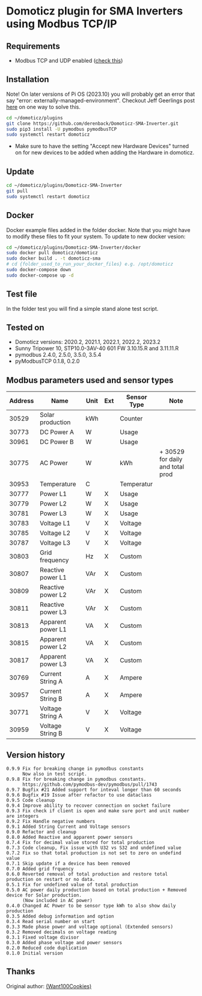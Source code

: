 # Domoticz plugin for SMA Inverters using Modbus TCP/IP


## Requirements
- Modbus TCP and UDP enabled ([check this](https://www.sma-sunny.com/en/how-to-test-the-connection-to-your-sma-inverter/))

## Installation
Note! On later versions of Pi OS (2023.10) you will probably get an error that say "error: externally-managed-environment". Checkout Jeff Geerlings post [here](https://www.jeffgeerling.com/blog/2023/how-solve-error-externally-managed-environment-when-installing-pip3) on one way to solve this.

```bash
cd ~/domoticz/plugins
git clone https://github.com/derenback/Domoticz-SMA-Inverter.git
sudo pip3 install -U pymodbus pymodbusTCP
sudo systemctl restart domoticz
```
- Make sure to have the setting "Accept new Hardware Devices" turned on for new devices to be added when adding the Hardware in domoticz.

## Update
```bash
cd ~/domoticz/plugins/Domoticz-SMA-Inverter
git pull
sudo systemctl restart domoticz
```

## Docker
Docker example files added in the folder docker. 
Note that you might have to modify these files to fit your system.
To update to new docker vesion:
```bash
cd ~/domoticz/plugins/Domoticz-SMA-Inverter/docker
sudo docker pull domoticz/domoticz
sudo docker build . -t domoticz-sma
# cd {folder_used_to_run_your_docker_files} e.g. /opt/domoticz
sudo docker-compose down
sudo docker-compose up -d
```

## Test file
In the folder test you will find a simple stand alone test script.

## Tested on
- Domoticz versions: 2020.2, 2021.1, 2022.1, 2022.2, 2023.2
- Sunny Tripower 10, STP10.0-3AV-40 601 FW 3.10.15.R and 3.11.11.R
- pymodbus 2.4.0, 2.5.0, 3.5.0, 3.5.4
- pyModbusTCP 0.1.8, 0.2.0 

## Modbus parameters used and sensor types
    
| Address | Name              | Unit | Ext | Sensor Type | Note                             |
|---------|-------------------|------|-----|-------------|----------------------------------|
|  30529  | Solar production  | kWh  |     | Counter     |                                  | 
|  30773  | DC Power A        |  W   |     | Usage       |                                  |
|  30961  | DC Power B        |  W   |     | Usage       |                                  |
|  30775  | AC Power          |  W   |     | kWh         | + 30529 for daily and total prod |
|  30953  | Temperature       |  C   |     | Temperatur  |                                  |
|  30777  | Power L1          |  W   |  X  | Usage       |                                  |
|  30779  | Power L2          |  W   |  X  | Usage       |                                  |
|  30781  | Power L3          |  W   |  X  | Usage       |                                  |
|  30783  | Voltage L1        |  V   |  X  | Voltage     |                                  |
|  30785  | Voltage L2        |  V   |  X  | Voltage     |                                  |
|  30787  | Voltage L3        |  V   |  X  | Voltage     |                                  |
|  30803  | Grid frequency    |  Hz  |  X  | Custom      |                                  |
|  30807  | Reactive power L1 |  VAr |  X  | Custom      |                                  |
|  30809  | Reactive power L2 |  VAr |  X  | Custom      |                                  |
|  30811  | Reactive power L3 |  VAr |  X  | Custom      |                                  |
|  30813  | Apparent power L1 |  VA  |  X  | Custom      |                                  |
|  30815  | Apparent power L2 |  VA  |  X  | Custom      |                                  |
|  30817  | Apparent power L3 |  VA  |  X  | Custom      |                                  |
|  30769  | Current String A  |  A   |  X  | Ampere      |                                  |
|  30957  | Current String B  |  A   |  X  | Ampere      |                                  |
|  30771  | Voltage String A  |  V   |  X  | Voltage     |                                  |
|  30959  | Voltage String B  |  V   |  X  | Voltage     |                                  |

## Version history
    0.9.9 Fix for breaking change in pymodbus constants
          Now also in test script.
    0.9.8 Fix for breaking change in pymodbus constants.
          https://github.com/pymodbus-dev/pymodbus/pull/1743
    0.9.7 Bugfix #21 Added support for inteval longer than 60 seconds
    0.9.6 Bugfix #19 Issue after refactor to use dataclass
    0.9.5 Code cleanup
    0.9.4 Improve ability to recover connection on socket failure
    0.9.3 Fix check if client is open and make sure port and unit number are integers
    0.9.2 Fix Handle negative numbers
    0.9.1 Added String Current and Voltage sensors
    0.9.0 Refactor and cleanup
    0.8.0 Added Reactive and apparent power sensors
    0.7.4 Fix for decimal value stored for total production
    0.7.3 Code cleanup, Fix issue with U32 vs S32 and undefined value
    0.7.2 Fix so that total production is not set to zero on undefind value
    0.7.1 Skip update if a device has been removed
    0.7.0 Added grid frquency
    0.6.0 Reverted removal of total production and restore total production on restart or no data.
    0.5.1 Fix for undefined value of total production
    0.5.0 AC power daily production based on total production + Removed device for Solar production. 
          (Now included in AC power)
    0.4.0 Changed AC Power to be sensor type kWh to also show daily production
    0.3.5 Added debug information and option
    0.3.4 Read serial number on start
    0.3.3 Made phase power and voltage optional (Extended sensors)
    0.3.2 Removed decimals on voltage reading
    0.3.1 Fixed voltage divisor
    0.3.0 Added phase voltage and power sensors
    0.2.0 Reduced code duplication
    0.1.0 Initial version

## Thanks

Original author: [(Want100Cookies)](https://github.com/Want100Cookies/Domoticz-SMA-Inverter)

